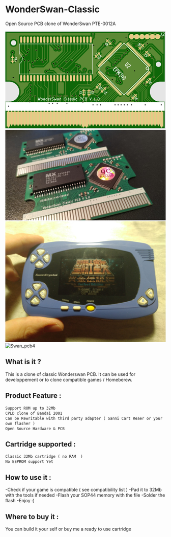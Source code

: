 # WonderSwan-Classic
Open Source PCB clone of WonderSwan PTE-0012A

![Swan_pcb1](https://github.com/X-death25/WonderSwan-Classic/blob/main/gfx/WS_Classic.PNG)
![Swan_pcb2](https://github.com/X-death25/WonderSwan-Classic/blob/main/gfx/WS_Classic_02.jpg)
![Swan_pcb3](https://github.com/X-death25/WonderSwan-Classic/blob/main/gfx/WS_Classic_03.jpg)
![Swan_pcb4](https://github.com/X-death25/WonderSwan-Classic/blob/main/gfx/WS_Classic_04.jpg)

What is it ?
-----

This is a clone of classic Wonderswan PCB.
It can be used for developpement or to clone compatible games / Homeberew.

Product Feature :
-----

    Support ROM up to 32Mb 
    CPLD clone of Bandai 2001
    Can be Rewritable with third party adapter ( Sanni Cart Reaer or your own flasher )
    Open Source Hardware & PCB

Cartridge supported :
-----
    
    Classic 32Mb cartridge ( no RAM  )
    No EEPROM support Yet   
    
How to use it :
-----
-Check if your game is compatible ( see compatibility list )
-Pad it to 32Mb with the tools if needed
-Flash your SOP44 memory with the file
-Solder the flash
-Enjoy :)

Where to buy it :
-----
You can build it your self or buy me a ready to use cartridge
